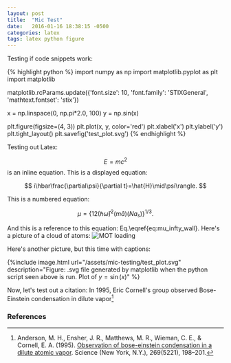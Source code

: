 ```yaml
---
layout: post
title:  "Mic Test"
date:   2016-01-16 18:38:15 -0500
categories: latex
tags: latex python figure
---
```


Testing if code snippets work:

{% highlight python %}
import numpy as np
import matplotlib.pyplot as plt
import matplotlib

matplotlib.rcParams.update({'font.size': 10, 'font.family': 'STIXGeneral',
                            'mathtext.fontset': 'stix'})

x = np.linspace(0, np.pi*2.0, 100)
y = np.sin(x)

plt.figure(figsize=(4, 3))
plt.plot(x, y, color='red')
plt.xlabel('x')
plt.ylabel('y')
plt.tight_layout()
plt.savefig('test_plot.svg')
{% endhighlight %}

Testing out Latex:

$$E=mc^2$$ is an inline equation. This is a displayed equation:

$$
i\hbar\frac{\partial\psi}{\partial t}=\hat{H}\mid\psi\rangle.
$$

This is a numbered equation:

$$
\begin{equation}
\mu=\left\{ 12\left(\hbar\bar{\omega}\right)^{2}\left(m\bar{a}\right)\left(Na_{s}\right)\right\} ^{1/3}.\label{eq:mu_infty_wall}
\end{equation}
$$

And this is a reference to this equation: Eq.\eqref{eq:mu_infty_wall}.
Here's a picture of a cloud of atoms:
![MOT loading](/assets/mic-testing/lmot_loading.png)

Here's another picture, but this time with captions:

{%include image.html url="/assets/mic-testing/test_plot.svg" description="Figure: .svg file generated by matplotlib when the python script seen above is run. Plot of $y=\sin(x)$" %}

Now, let's test out a citation: In 1995, Eric Cornell's group observed
Bose-Einstein condensation in dilute vapor[^anderson1995]

### References

[^anderson1995]: Anderson, M. H., Ensher, J. R., Matthews, M. R., Wieman, C. E., & Cornell, E. A. (1995). [Observation of bose-einstein condensation in a dilute atomic vapor](http://doi.org/10.1126/science.269.5221.198). Science (New York, N.Y.), 269(5221), 198–201.

